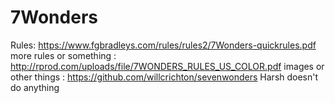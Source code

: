 # 7Wonders

Rules: 
https://www.fgbradleys.com/rules/rules2/7Wonders-quickrules.pdf
more rules or something : http://rprod.com/uploads/file/7WONDERS_RULES_US_COLOR.pdf
images or other things : https://github.com/willcrichton/sevenwonders
Harsh doesn't do anything
